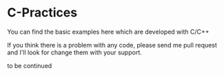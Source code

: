 # C-Practices

You can find the basic examples here which are developed with C/C++

If you think there is a problem with any code, please send me pull request and I'll look for change them with your support.

to be continued
